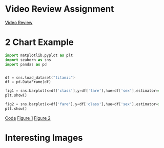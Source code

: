 # Video Review Assignment
[Video Review](Journalism%20in%20the%20Age%20of%20Data%20Review.pdf)

# 2 Chart Example
```python
import matplotlib.pyplot as plt
import seaborn as sns
import pandas as pd


df = sns.load_dataset("titanic")
df = pd.DataFrame(df)

fig1 = sns.barplot(x=df['class'],y=df['fare'],hue=df['sex'],estimator=sum)
plt.show()

fig2 = sns.barplot(x=df['fare'],y=df['class'],hue=df['sex'],estimator=sum,orient="h")
plt.show()
```

[Code](main.py)
[Figure 1](fig1.png)
[Figure 2](fig2.png)

# Interesting Images

